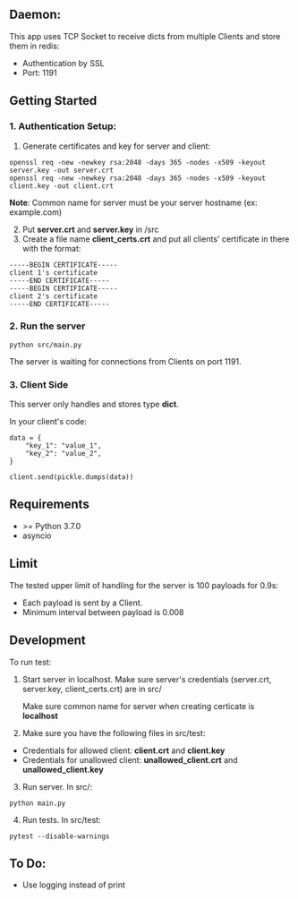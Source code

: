 ## Daemon:

This app uses TCP Socket to receive dicts from multiple Clients and store them in redis:
- Authentication by SSL
- Port: 1191


## Getting Started

### 1. Authentication Setup:

1. Generate certificates and key for server and client:
```
openssl req -new -newkey rsa:2048 -days 365 -nodes -x509 -keyout server.key -out server.crt
openssl req -new -newkey rsa:2048 -days 365 -nodes -x509 -keyout client.key -out client.crt
```

**Note**: Common name for server must be your server hostname (ex: example.com)

2. Put **server.crt** and **server.key** in /src
3. Create a file name **client_certs.crt** and put all clients' certificate in there with the format:

```
-----BEGIN CERTIFICATE-----
client 1's certificate
-----END CERTIFICATE-----
-----BEGIN CERTIFICATE-----
client 2's certificate
-----END CERTIFICATE-----
```

### 2. Run the server

```
python src/main.py
```

The server is waiting for connections from Clients on port 1191.


### 3. Client Side
This server only handles and stores type **dict**.

In your client's code:
```
data = {
    "key_1": "value_1",
    "key_2": "value_2",
}

client.send(pickle.dumps(data))
```

## Requirements
- \>= Python 3.7.0
- asyncio

## Limit
The tested upper limit of handling for the server is 100 payloads for 0.9s:
- Each payload is sent by a Client.
- Minimum interval between payload is 0.008

## Development
To run test:
1. Start server in localhost. Make sure server's credentials (server.crt, server.key, client_certs.crt) are in src/

    Make sure common name for server when creating certicate is **localhost**

2. Make sure you have the following files in src/test:
- Credentials for allowed client: **client.crt** and **client.key**
- Credentials for unallowed client: **unallowed_client.crt** and **unallowed_client.key**

3. Run server. In src/:
```
python main.py
```

4. Run tests. In src/test:
```
pytest --disable-warnings
```

## To Do:
- Use logging instead of print
